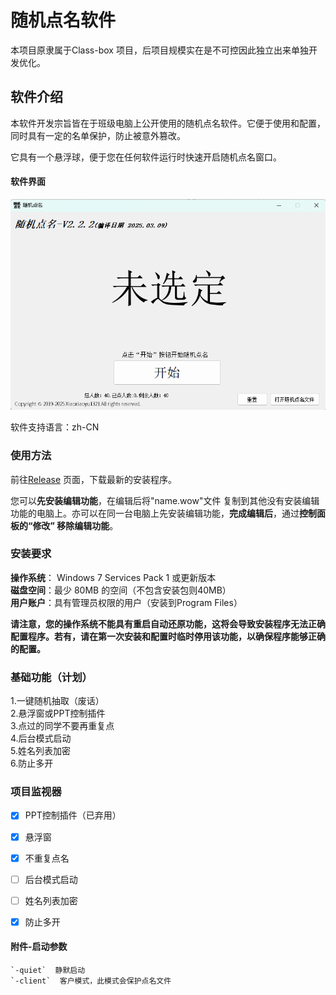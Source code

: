 # 随机点名软件

本项目原隶属于Class-box 项目，后项目规模实在是不可控因此独立出来单独开发优化。   


## 软件介绍
本软件开发宗旨皆在于班级电脑上公开使用的随机点名软件。它便于使用和配置，同时具有一定的名单保护，防止被意外篡改。   
   
它具有一个悬浮球，便于您在任何软件运行时快速开启随机点名窗口。 

#### 软件界面
![image](/image/p1.png)

软件支持语言：zh-CN  
### 使用方法
前往[Release](https://github.com/Xiaoxiaoyu1321/Random-roll-call/releases) 页面，下载最新的安装程序。

您可以**先安装编辑功能**，在编辑后将"name.wow"文件 复制到其他没有安装编辑功能的电脑上。亦可以在同一台电脑上先安装编辑功能，**完成编辑后**，通过**控制面板的“修改” 移除编辑功能**。  


### 安装要求
**操作系统**： Windows 7 Services Pack 1 或更新版本   
**磁盘空间**：最少 80MB 的空间（不包含安装包则40MB）   
**用户账户**：具有管理员权限的用户（安装到Program Files）

**请注意，您的操作系统不能具有重启自动还原功能，这将会导致安装程序无法正确配置程序。若有，请在第一次安装和配置时临时停用该功能，以确保程序能够正确的配置。**  

### 基础功能（计划）
1.一键随机抽取（废话）  
2.悬浮窗或PPT控制插件   
3.点过的同学不要再重复点   
4.后台模式启动   
5.姓名列表加密    
6.防止多开   
### 项目监视器

- [x] PPT控制插件（已弃用）
- [x] 悬浮窗
- [x] 不重复点名
- [ ] 后台模式启动
- [ ] 姓名列表加密
- [x] 防止多开


#### 附件-启动参数
    `-quiet`  静默启动
    `-client`  客户模式，此模式会保护点名文件
